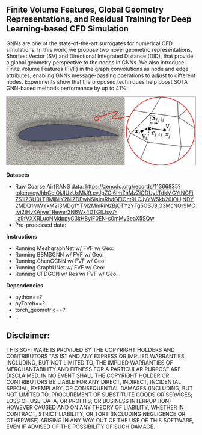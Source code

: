 Finite Volume Features, Global Geometry Representations, and Residual Training for Deep Learning-based CFD Simulation
----
GNNs are one of the state-of-the-art surrogates for numerical CFD simulations. In this work, we propose two novel geometric representations, Shortest Vector (SV) and Directional Integrated Distance (DID), that provide a global geometry perspective to the nodes in GNNs. We also introduce Finite Volume Features (FVF) in the graph convolutions as node and edge attributes, enabling GNNs message-passing operations to adjust to different nodes. Experiments show that the proposed techniques help boost SOTA GNN-based methods performance by up to 41%.

![](fvf.png)

**Datasets**
- Raw Coarse AirfRANS data: https://zenodo.org/records/11366835?token=eyJhbGciOiJIUzUxMiJ9.eyJpZCI6ImZhMzZjODUyLTdkMGYtNGFiZS1iZGU0LTI1MjNlY2NlZDEwNSIsImRhdGEiOnt9LCJyYW5kb20iOiJjNDY2MDQ1MWYxM2I3MDg1YTM2MmRlNzBjOTYzYTg5OSJ9.O3McNOr9MCtyi2tHvKAjweTRewer3N6Wx4DTGfLlsv7-_a9fVXXRLuoNMdppyG3kHByiF0EN-s0mMy3eaX5SQw 
- Pre-processed data: 

**Instructions**
- Running MeshgraphNet w/ FVF w/ Geo: 
- Running BSMSGNN w/ FVF w/ Geo: 
- Running ChenGCNN w/ FVF w/ Geo: 
- Running GraphUNet w/ FVF w/ Geo: 
- Running CFDGCN w/ Res w/ FVF w/ Geo: 

**Dependencies**

- python==?
- pyTorch==?
- torch_geometric==?
- ..

Disclaimer: 
----
THIS SOFTWARE IS PROVIDED BY THE COPYRIGHT HOLDERS AND CONTRIBUTORS "AS IS" AND ANY EXPRESS OR IMPLIED WARRANTIES, INCLUDING, BUT NOT LIMITED TO, THE IMPLIED WARRANTIES OF MERCHANTABILITY AND FITNESS FOR A PARTICULAR PURPOSE ARE DISCLAIMED. IN NO EVENT SHALL THE COPYRIGHT HOLDER OR CONTRIBUTORS BE LIABLE FOR ANY DIRECT, INDIRECT, INCIDENTAL, SPECIAL, EXEMPLARY, OR CONSEQUENTIAL DAMAGES (INCLUDING, BUT NOT LIMITED TO, PROCUREMENT OF SUBSTITUTE GOODS OR SERVICES; LOSS OF USE, DATA, OR PROFITS; OR BUSINESS INTERRUPTION) HOWEVER CAUSED AND ON ANY THEORY OF LIABILITY, WHETHER IN CONTRACT, STRICT LIABILITY, OR TORT (INCLUDING NEGLIGENCE OR OTHERWISE) ARISING IN ANY WAY OUT OF THE USE OF THIS SOFTWARE, EVEN IF ADVISED OF THE POSSIBILITY OF SUCH DAMAGE.
